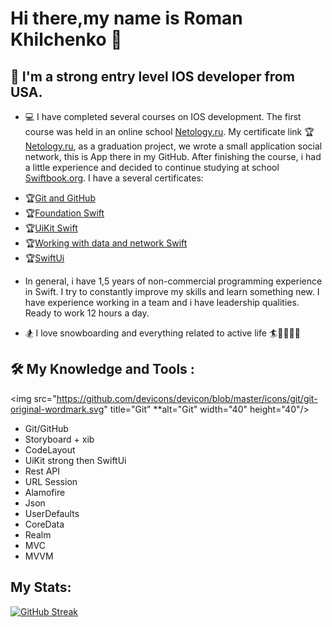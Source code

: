 # Hi there,my name is Roman Khilchenko :wave:

## :link: I'm a strong entry level IOS developer from USA.
- :computer: I have completed several courses on IOS development. The first course was held in an online school [Netology.ru](https://netology.ru). My certificate link :trophy: [Netology.ru](https://netology.ru/backend/api/user/programs/24899/pdf_certificate), as a graduation project, we wrote a small application social network, this is App there in my GitHub. After finishing the course, i had a little experience and decided to continue studying at school [Swiftbook.org](https://swiftbook.org). I have a several certificates:
* :trophy:[Git and GitHub](https://swiftbook.org/courses/224/certificate/4556?language=en)
* :trophy:[Foundation Swift](https://swiftbook.org/courses/425/certificate/4556?language=en)
* :trophy:[UiKit Swift](https://swiftbook.org/courses/429/certificate/4556?language=en)
* :trophy:[Working with data and network Swift](https://swiftbook.org/courses/430/certificate/4556?language=en)
* :trophy:[SwiftUi](https://swiftbook.org/courses/428/certificate/4556?language=en)

- In general, i have 1,5 years of non-commercial programming experience in Swift. I try to constantly improve my skills and learn something new. I have experience working in a team and i have leadership qualities. Ready to work 12 hours a day.

* :snowboarder: I love snowboarding and everything related to active life :surfer::weight_lifting_man::biking_man:
## :hammer_and_wrench: My Knowledge and Tools :
<img src="https://github.com/devicons/devicon/blob/master/icons/git/git-original-wordmark.svg" title="Git" **alt="Git" width="40" height="40"/>
* Git/GitHub                                                          
* Storyboard + xib
* CodeLayout
* UiKit strong then SwiftUi        
* Rest API          
* URL Session
* Alamofire
* Json
* UserDefaults
* CoreData
* Realm
* MVC
* MVVM

## My Stats:
[![GitHub Streak](http://github-readme-streak-stats.herokuapp.com?user=extrimelife&theme=dark&currStreakNum=DD2727)](https://git.io/streak-stats)
